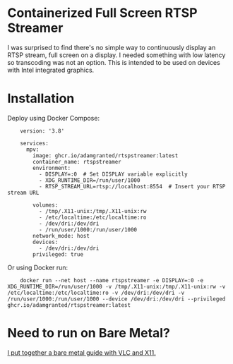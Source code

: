 
# Containerized Full Screen RTSP Streamer
I was surprised to find there's no simple way to continuously display an RTSP stream, full screen on a display. I needed something with low latency so transcoding was not an option. This is intended to be used on devices with Intel integrated graphics.

# Installation

Deploy using Docker Compose:

        version: '3.8'
        
        services:
          mpv:
            image: ghcr.io/adamgranted/rtspstreamer:latest
            container_name: rtspstreamer
            environment:
              - DISPLAY=:0  # Set DISPLAY variable explicitly
              - XDG_RUNTIME_DIR=/run/user/1000
              - RTSP_STREAM_URL=rtsp://localhost:8554  # Insert your RTSP stream URL
        
            volumes:
              - /tmp/.X11-unix:/tmp/.X11-unix:rw
              - /etc/localtime:/etc/localtime:ro
              - /dev/dri:/dev/dri
              - /run/user/1000:/run/user/1000
            network_mode: host
            devices:
              - /dev/dri:/dev/dri
            privileged: true



Or using Docker run:

        docker run --net host --name rtspstreamer -e DISPLAY=:0 -e XDG_RUNTIME_DIR=/run/user/1000 -v /tmp/.X11-unix:/tmp/.X11-unix:rw -v /etc/localtime:/etc/localtime:ro -v /dev/dri:/dev/dri -v /run/user/1000:/run/user/1000 --device /dev/dri:/dev/dri --privileged ghcr.io/adamgranted/rtspstreamer:latest



# Need to run on Bare Metal?

[I put together a bare metal guide with VLC and X11.](https://github.com/adamgranted/rtspstreamer/blob/main/BareMetal_README.md)
